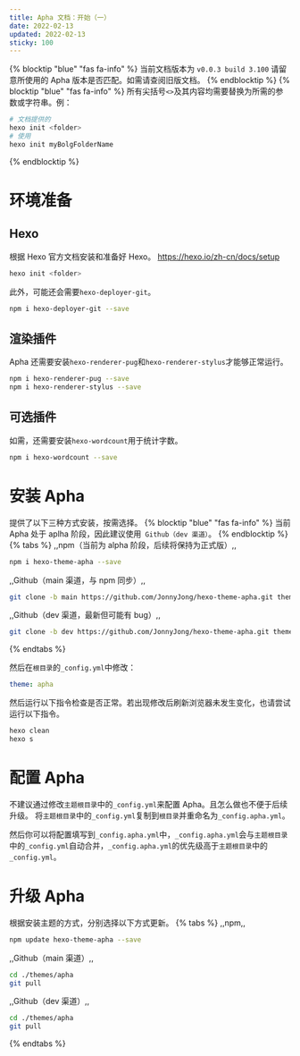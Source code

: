 ```yaml
---
title: Apha 文档：开始（一）
date: 2022-02-13
updated: 2022-02-13
sticky: 100
---
```

{% blocktip "blue" "fas fa-info" %}
当前文档版本为 `v0.0.3 build 3.100`
请留意所使用的 Apha 版本是否匹配。如需请查阅旧版文档。
{% endblocktip %}
{% blocktip "blue" "fas fa-info" %}
所有尖括号`<>`及其内容均需要替换为所需的参数或字符串。例：
```bash
# 文档提供的
hexo init <folder>
# 使用
hexo init myBolgFolderName
```
{% endblocktip %}
# 环境准备
## Hexo
根据 Hexo 官方文档安装和准备好 Hexo。
https://hexo.io/zh-cn/docs/setup

```bash
hexo init <folder>
```

此外，可能还会需要`hexo-deployer-git`。
```bash
npm i hexo-deployer-git --save
```

## 渲染插件
Apha 还需要安装`hexo-renderer-pug`和`hexo-renderer-stylus`才能够正常运行。
```bash
npm i hexo-renderer-pug --save
npm i hexo-renderer-stylus --save
```

## 可选插件
如需，还需要安装`hexo-wordcount`用于统计字数。
```bash
npm i hexo-wordcount --save
```

# 安装 Apha
提供了以下三种方式安装，按需选择。
{% blocktip "blue" "fas fa-info" %}
当前 Apha 处于 aplha 阶段，因此建议使用` Github（dev 渠道）`。
{% endblocktip %}
{% tabs %}
,,npm（当前为 alpha 阶段，后续将保持为正式版）,,
```bash
npm i hexo-theme-apha --save
```
,,Github（main 渠道，与 npm 同步）,,
```bash
git clone -b main https://github.com/JonnyJong/hexo-theme-apha.git themes/apha
```
,,Github（dev 渠道，最新但可能有 bug）,,
```bash
git clone -b dev https://github.com/JonnyJong/hexo-theme-apha.git themes/apha
```
{% endtabs %}

然后在`根目录`的`_config.yml`中修改：
```yml /_config.yml
theme: apha
```

然后运行以下指令检查是否正常。若出现修改后刷新浏览器未发生变化，也请尝试运行以下指令。
```bash
hexo clean
hexo s
```

# 配置 Apha
不建议通过修改`主题根目录`中的`_config.yml`来配置 Apha。且怎么做也不便于后续升级。
将`主题根目录`中的`_config.yml`复制到`根目录`并重命名为`_config.apha.yml`。

然后你可以将配置填写到`_config.apha.yml`中，`_config.apha.yml`会与`主题根目录`中的`_config.yml`自动合并，`_config.apha.yml`的优先级高于`主题根目录`中的`_config.yml`。

# 升级 Apha
根据安装主题的方式，分别选择以下方式更新。
{% tabs %}
,,npm,,
```bash
npm update hexo-theme-apha --save
```
,,Github（main 渠道）,,
```bash
cd ./themes/apha
git pull
```
,,Github（dev 渠道）,,
```bash
cd ./themes/apha
git pull
```
{% endtabs %}